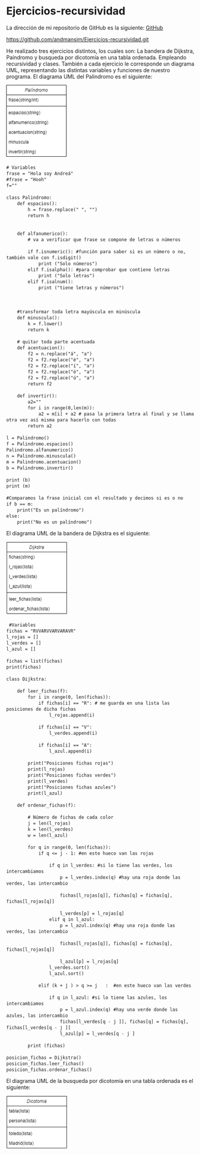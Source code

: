 # Ejercicios-recursividad

La dirección de mi repositorio de GitHub es la siguiente: [GitHub](https://github.com/andmansim/Ejercicios-recursividad.git)

https://github.com/andmansim/Ejercicios-recursividad.git

He realizado tres ejercicios distintos, los cuales son: La bandera de Dijkstra, Paíndromo y busqueda por dicotomía en una tabla ordenada. Empleando recursividad y clases.
También a cada ejercicio le corresponde un diagrama UML, representando las distintas variables y funciones de nuestro programa.
El diagrama UML del Palindromo es el siguiente:


![El diagrama UML del Palindromo](/Palindromo.jpg)
```
# Variables
frase = "Hola soy Andreá"
#frase = "Hooh"
f=""
   
class Palindromo:
    def espacios():
        h = frase.replace(" ", "")
        return h    


    def alfanumerico():
        # va a verificar que frase se compone de letras o números
          
        if f.isnumeric(): #función para saber si es un número o no, también vale con f.isdigit()
            print ("Solo números")
        elif f.isalpha(): #para comprobar que contiene letras
            print ("Solo letras")
        elif f.isalnum():
            print ("tiene letras y números")
        
             
    
    #transformar toda letra mayúscula en minúscula
    def minuscula():
        k = f.lower()
        return k
    
    # quitar toda parte acentuada
    def acentuacion():
        f2 = n.replace("á", "a")
        f2 = f2.replace("é", "a")
        f2 = f2.replace("í", "a")
        f2 = f2.replace("ó", "a")
        f2 = f2.replace("ú", "a")
        return f2
    
    def invertir():
        a2=""
        for i in range(0,len(m)):
            a2 = m[i] + a2 # pasa la primera letra al final y se llama otra vez así misma para hacerlo con todas
        return a2

l = Palindromo()
f = Palindromo.espacios()
Palindromo.alfanumerico()
n = Palindromo.minuscula()
m = Palindromo.acentuacion()
b = Palindromo.invertir()

print (b)
print (m)

#Comparamos la frase inicial con el resultado y decimos si es o no
if b == m:
    print("Es un palíndromo")
else:
    print("No es un palíndromo")
```


El diagrama UML de la bandera de Dijkstra es el siguiente:

![El diagrama UML de la bandera de Dijkstra](/Dijkstra.jpg)

```
 #Variables
fichas = "RVVARVVARVARAVR"
l_rojas = []
l_verdes = []
l_azul = []

fichas = list(fichas)
print(fichas)

class Dijkstra:
     
    def leer_fichas(f):
        for i in range(0, len(fichas)):
            if fichas[i] == "R": # me guarda en una lista las posiciones de dicha fichas
                l_rojas.append(i) 
        
            if fichas[i] == "V":
                l_verdes.append(i) 
        
            if fichas[i] == "A":
                l_azul.append(i) 
    
        print("Posiciones fichas rojas")
        print(l_rojas)
        print("Posiciones fichas verdes")
        print(l_verdes)  
        print("Posiciones fichas azules")
        print(l_azul)
        
    def ordenar_fichas(f):    

        # Número de fichas de cada color 
        j = len(l_rojas)
        k = len(l_verdes)
        w = len(l_azul)

        for q in range(0, len(fichas)):
            if q <= j - 1: #en este hueco van las rojas
                 
                if q in l_verdes: #si lo tiene las verdes, los intercambiamos
                    p = l_verdes.index(q) #hay una roja donde las verdes, las intercambio
           
                    fichas[l_rojas[q]], fichas[q] = fichas[q], fichas[l_rojas[q]]
           
                    l_verdes[p] = l_rojas[q]
                elif q in l_azul:
                    p = l_azul.index(q) #hay una roja donde las verdes, las intercambio
            
                    fichas[l_rojas[q]], fichas[q] = fichas[q], fichas[l_rojas[q]]
            
                    l_azul[p] = l_rojas[q]        
                l_verdes.sort()
                l_azul.sort()    
                       
            elif (k + j ) > q >= j   :  #en este hueco van las verdes
        
                if q in l_azul: #si lo tiene las azules, los intercambiamos
                    p = l_azul.index(q) #hay una verde donde las azules, las intercambio 
                    fichas[l_verdes[q - j ]], fichas[q] = fichas[q], fichas[l_verdes[q - j ]]
                    l_azul[p] = l_verdes[q - j ]
        
        print (fichas)
    
posicion_fichas = Dijkstra()
posicion_fichas.leer_fichas()
posicion_fichas.ordenar_fichas()
```


El diagrama UML de la busqueda por dicotomía en una tabla ordenada es el siguiente:

![El diagrama UML de la busqueda por dicotomía en una tabla ordenada](/Dicotomia.jpg)
